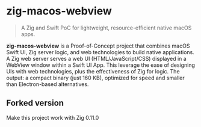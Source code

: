 # zig-macos-webview

> A Zig and Swift PoC for lightweight, resource-efficient native macOS apps.

**zig-macos-webview** is a Proof-of-Concept project that combines macOS Swift UI, Zig server logic,
and web technologies to build native applications. A Zig web server serves a web UI
(HTML/JavaScript/CSS) displayed in a WebView window within a Swift UI App. This leverage the ease of
designing UIs with web technologies, plus the effectiveness of Zig for logic. The output: a compact
binary (just 160 KB), optimized for speed and smaller than Electron-based alternatives.

## Forked version

Make this project work with Zig 0.11.0

